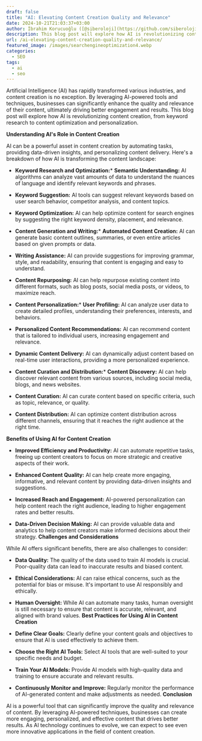 ```yaml
---
draft: false
title: "AI: Elevating Content Creation Quality and Relevance"
date: 2024-10-21T21:03:37+03:00
author: İbrahim Korucuoğlu ([@siberoloji](https://github.com/siberoloji))
description: This blog post will explore how AI is revolutionizing content creation, from keyword research to content optimization and personalization.
url: /ai-elevating-content-creation-quality-and-relevance/
featured_image: /images/searchengineoptimization4.webp
categories:
  - SEO
tags:
  - ai
  - seo
---
```

Artificial Intelligence (AI) has rapidly transformed various industries, and content creation is no exception. By leveraging AI-powered tools and techniques, businesses can significantly enhance the quality and relevance of their content, ultimately driving better engagement and results. This blog post will explore how AI is revolutionizing content creation, from keyword research to content optimization and personalization.

**Understanding AI's Role in Content Creation**

AI can be a powerful asset in content creation by automating tasks, providing data-driven insights, and personalizing content delivery. Here's a breakdown of how AI is transforming the content landscape:
* **Keyword Research and Optimization:*** **Semantic Understanding:** AI algorithms can analyze vast amounts of data to understand the nuances of language and identify relevant keywords and phrases.

* **Keyword Suggestion:** AI tools can suggest relevant keywords based on user search behavior, competitor analysis, and content topics.

* **Keyword Optimization:** AI can help optimize content for search engines by suggesting the right keyword density, placement, and relevance.

* **Content Generation and Writing:*** **Automated Content Creation:** AI can generate basic content outlines, summaries, or even entire articles based on given prompts or data.

* **Writing Assistance:** AI can provide suggestions for improving grammar, style, and readability, ensuring that content is engaging and easy to understand.

* **Content Repurposing:** AI can help repurpose existing content into different formats, such as blog posts, social media posts, or videos, to maximize reach.

* **Content Personalization:*** **User Profiling:** AI can analyze user data to create detailed profiles, understanding their preferences, interests, and behaviors.

* **Personalized Content Recommendations:** AI can recommend content that is tailored to individual users, increasing engagement and relevance.

* **Dynamic Content Delivery:** AI can dynamically adjust content based on real-time user interactions, providing a more personalized experience.

* **Content Curation and Distribution:*** **Content Discovery:** AI can help discover relevant content from various sources, including social media, blogs, and news websites.

* **Content Curation:** AI can curate content based on specific criteria, such as topic, relevance, or quality.

* **Content Distribution:** AI can optimize content distribution across different channels, ensuring that it reaches the right audience at the right time.

**Benefits of Using AI for Content Creation**
* **Improved Efficiency and Productivity:** AI can automate repetitive tasks, freeing up content creators to focus on more strategic and creative aspects of their work.

* **Enhanced Content Quality:** AI can help create more engaging, informative, and relevant content by providing data-driven insights and suggestions.

* **Increased Reach and Engagement:** AI-powered personalization can help content reach the right audience, leading to higher engagement rates and better results.

* **Data-Driven Decision Making:** AI can provide valuable data and analytics to help content creators make informed decisions about their strategy.
**Challenges and Considerations**

While AI offers significant benefits, there are also challenges to consider:
* **Data Quality:** The quality of the data used to train AI models is crucial. Poor-quality data can lead to inaccurate results and biased content.

* **Ethical Considerations:** AI can raise ethical concerns, such as the potential for bias or misuse. It's important to use AI responsibly and ethically.

* **Human Oversight:** While AI can automate many tasks, human oversight is still necessary to ensure that content is accurate, relevant, and aligned with brand values.
**Best Practices for Using AI in Content Creation**
* **Define Clear Goals:** Clearly define your content goals and objectives to ensure that AI is used effectively to achieve them.

* **Choose the Right AI Tools:** Select AI tools that are well-suited to your specific needs and budget.

* **Train Your AI Models:** Provide AI models with high-quality data and training to ensure accurate and relevant results.

* **Continuously Monitor and Improve:** Regularly monitor the performance of AI-generated content and make adjustments as needed.
**Conclusion**

AI is a powerful tool that can significantly improve the quality and relevance of content. By leveraging AI-powered techniques, businesses can create more engaging, personalized, and effective content that drives better results. As AI technology continues to evolve, we can expect to see even more innovative applications in the field of content creation.
